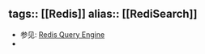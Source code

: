 tags:: [[Redis]]
alias:: [[RediSearch]]
---

- 参见: [Redis Query Engine](https://redis.io/docs/latest/develop/interact/search-and-query/)
-